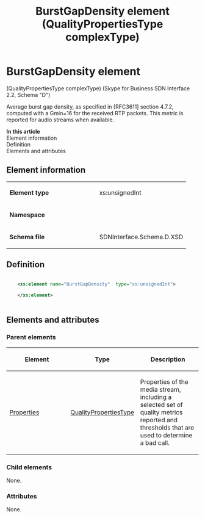 ﻿---
title: BurstGapDensity element (QualityPropertiesType complexType) 
TOCTitle: BurstGapDensity element
ms:assetid: e64c9334-6643-d90f-8155-88594f6b31bf
ms:mtpsurl: https://msdn.microsoft.com/en-us/library/Mt149436(v=office.16)
ms:contentKeyID: 65855383
ms.date: 08/24/2015
mtps_version: v=office.16
dev_langs:
- xml
---

# BurstGapDensity element 

(QualityPropertiesType complexType) (Skype for Business SDN Interface 2.2, Schema "D")

Average burst gap density, as specified in \[RFC3611\] section 4.7.2, computed with a Gmin=16 for the received RTP packets. This metric is reported for audio streams when available.


**In this article**  
Element information  
Definition  
Elements and attributes  

## Element information

<table>
<colgroup>
<col style="width: 50%" />
<col style="width: 50%" />
</colgroup>
<tbody>
<tr class="odd">
<td><p><strong>Element type</strong></p></td>
<td><p>xs:unsignedInt</p></td>
</tr>
<tr class="even">
<td><p><strong>Namespace</strong></p></td>
<td><p></p></td>
</tr>
<tr class="odd">
<td><p><strong>Schema file</strong></p></td>
<td><p>SDNInterface.Schema.D.XSD</p></td>
</tr>
</tbody>
</table>


## Definition

```xml

    <xs:element name="BurstGapDensity"  type="xs:unsignedInt">
    
    </xs:element>
  
```

## Elements and attributes

### Parent elements

<table>
<colgroup>
<col style="width: 33%" />
<col style="width: 33%" />
<col style="width: 33%" />
</colgroup>
<thead>
<tr class="header">
<th><p>Element</p></th>
<th><p>Type</p></th>
<th><p>Description</p></th>
</tr>
</thead>
<tbody>
<tr class="odd">
<td><p><a href="properties-element-qualitytype-complextype-skype-for-business-sdn-interface-2-2-schema-d.md">Properties</a></p></td>
<td><p><a href="qualitypropertiestype-complextype-skype-for-business-sdn-interface-2-2-schema-d.md">QualityPropertiesType</a></p></td>
<td><p>Properties of the media stream, including a selected set of quality metrics reported and thresholds that are used to determine a bad call.</p></td>
</tr>
</tbody>
</table>


### Child elements

None.

### Attributes

None.

